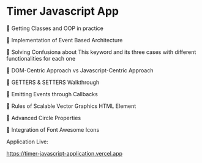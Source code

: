 
# Timer Javascript App

📌 Getting Classes and OOP in practice

📌 Implementation of Event Based Architecture

📌 Solving Confusiona about This keyword and its three cases with different functionalities for each one

📌 DOM-Centric Approach vs Javascript-Centric Approach

📌 GETTERS & SETTERS Walkthrough

📌 Emitting Events through Callbacks

📌 Rules of Scalable Vector Graphics HTML Element

📌 Advanced Circle Properties

📌 Integration of Font Awesome Icons

Application Live:

https://timer-javascript-application.vercel.app






